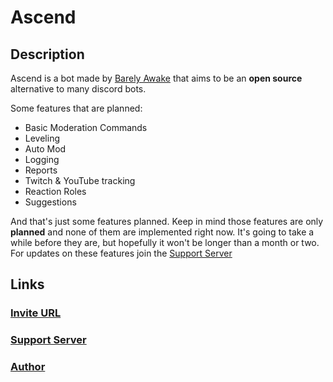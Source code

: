 # Ascend

## Description

Ascend is a bot made by [Barely Awake](https://github.com/Barely-Awake)
that aims to be an **open source** alternative to many discord bots.

Some features that are planned:

- Basic Moderation Commands
- Leveling
- Auto Mod
- Logging
- Reports
- Twitch & YouTube tracking
- Reaction Roles
- Suggestions

And that's just some features planned. Keep in mind those features are
only **planned** and none of them are implemented right now. It's going to
take a while before they are, but hopefully it won't be longer than a
month or two. For updates on these features join the
[Support Server](https://discord.gg/PpdbKXKgT3)

## Links

### [Invite URL](https://discord.com/api/oauth2/authorize?client_id=827414617684049931&permissions=412317248584&scope=applications.commands%20bot)

### [Support Server](https://discord.gg/PpdbKXKgT3)

### [Author](https://github.com/Barely-Awake)
